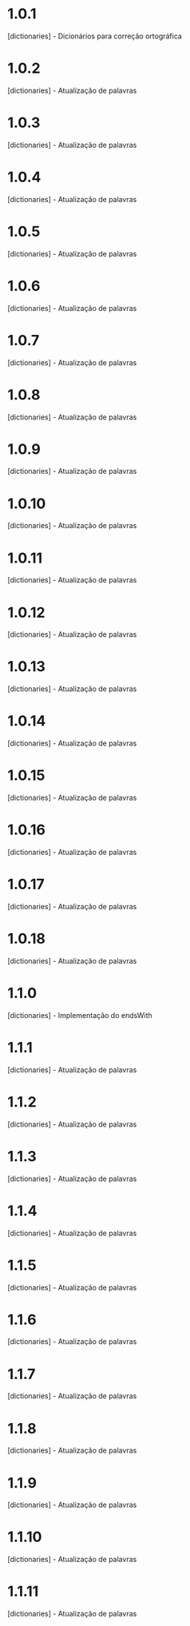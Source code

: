 # 1.0.1

[dictionaries] - Dicionários para correção ortográfica

# 1.0.2

[dictionaries] - Atualização de palavras

# 1.0.3

[dictionaries] - Atualização de palavras

# 1.0.4

[dictionaries] - Atualização de palavras

# 1.0.5

[dictionaries] - Atualização de palavras

# 1.0.6

[dictionaries] - Atualização de palavras

# 1.0.7

[dictionaries] - Atualização de palavras

# 1.0.8

[dictionaries] - Atualização de palavras

# 1.0.9

[dictionaries] - Atualização de palavras

# 1.0.10

[dictionaries] - Atualização de palavras

# 1.0.11

[dictionaries] - Atualização de palavras

# 1.0.12

[dictionaries] - Atualização de palavras

# 1.0.13

[dictionaries] - Atualização de palavras

# 1.0.14

[dictionaries] - Atualização de palavras

# 1.0.15

[dictionaries] - Atualização de palavras

# 1.0.16

[dictionaries] - Atualização de palavras

# 1.0.17

[dictionaries] - Atualização de palavras

# 1.0.18

[dictionaries] - Atualização de palavras

# 1.1.0

[dictionaries] - Implementação do endsWith

# 1.1.1

[dictionaries] - Atualização de palavras

# 1.1.2

[dictionaries] - Atualização de palavras

# 1.1.3

[dictionaries] - Atualização de palavras

# 1.1.4

[dictionaries] - Atualização de palavras

# 1.1.5

[dictionaries] - Atualização de palavras

# 1.1.6

[dictionaries] - Atualização de palavras

# 1.1.7

[dictionaries] - Atualização de palavras

# 1.1.8

[dictionaries] - Atualização de palavras

# 1.1.9

[dictionaries] - Atualização de palavras

# 1.1.10

[dictionaries] - Atualização de palavras

# 1.1.11

[dictionaries] - Atualização de palavras
